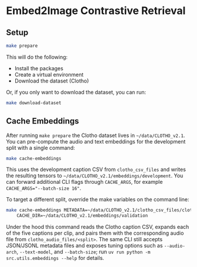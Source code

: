 # Embed2Image Contrastive Retrieval

## Setup

```bash
make prepare
```

This will do the following:

- Install the packages
- Create a virtual environment
- Download the dataset (Clotho)

Or, if you only want to download the dataset, you can run:

```bash
make download-dataset
```

## Cache Embeddings

After running `make prepare` the Clotho dataset lives in `~/data/CLOTHO_v2.1`.
You can pre-compute the audio and text embeddings for the development split with
a single command:

```bash
make cache-embeddings
```

This uses the development caption CSV from `clotho_csv_files` and writes the
resulting tensors to `~/data/CLOTHO_v2.1/embeddings/development`. You can
forward additional CLI flags through `CACHE_ARGS`, for example
`CACHE_ARGS="--batch-size 16"`.

To target a different split, override the make variables on the command line:

```bash
make cache-embeddings METADATA=~/data/CLOTHO_v2.1/clotho_csv_files/clotho_captions_validation.csv \
    CACHE_DIR=~/data/CLOTHO_v2.1/embeddings/validation
```

Under the hood this command reads the Clotho caption CSV, expands each of the
five captions per clip, and pairs them with the corresponding audio file from
`clotho_audio_files/<split>`. The same CLI still accepts JSON/JSONL metadata files
and exposes tuning options such as `--audio-arch`, `--text-model`, and
`--batch-size`; run `uv run python -m src.utils.embeddings --help` for details.
